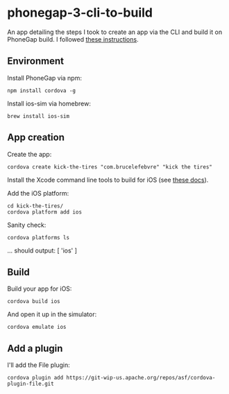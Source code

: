 phonegap-3-cli-to-build
=======================

An app detailing the steps I took to create an app via the CLI and build it on PhoneGap build. I followed [these instructions](http://docs.phonegap.com/en/3.0.0/guide_cli_index.md.html#The%20Command-line%20Interface).

## Environment

Install PhoneGap via npm:

	npm install cordova -g

Install ios-sim via homebrew:

	brew install ios-sim

## App creation

Create the app:

	cordova create kick-the-tires "com.brucelefebvre" "kick the tires"

Install the Xcode command line tools to build for iOS (see [these docs](http://docs.phonegap.com/en/3.0.0/guide_platforms_ios_index.md.html#iOS%20Platform%20Guide)).

Add the iOS platform:

	cd kick-the-tires/
	cordova platform add ios

Sanity check:

	cordova platforms ls

... should output: [ 'ios' ]

## Build

Build your app for iOS:

	cordova build ios

And open it up in the simulator:

	cordova emulate ios

## Add a plugin

I'll add the File plugin:

	cordova plugin add https://git-wip-us.apache.org/repos/asf/cordova-plugin-file.git



